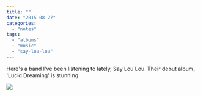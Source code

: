 ```yaml
---
title: ""
date: "2015-08-27"
categories: 
  - "notes"
tags: 
  - "albums"
  - "music"
  - "say-lou-lou"
---
```


Here's a band I've been listening to lately, Say Lou Lou. Their debut album, 'Lucid Dreaming' is stunning.

![](images/Say-Lou-Lou.jpeg)
